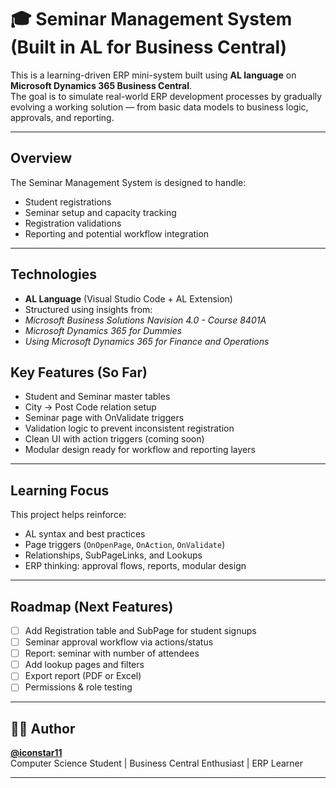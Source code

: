 # 🎓 Seminar Management System (Built in AL for Business Central)

This is a learning-driven ERP mini-system built using **AL language** on **Microsoft Dynamics 365 Business Central**.  
The goal is to simulate real-world ERP development processes by gradually evolving a working solution — from basic data models to business logic, approvals, and reporting.

---

##  Overview

The Seminar Management System is designed to handle:
- Student registrations
- Seminar setup and capacity tracking
- Registration validations
- Reporting and potential workflow integration


---

##  Technologies

-  **AL Language** (Visual Studio Code + AL Extension)
-  Structured using insights from:
  - _Microsoft Business Solutions Navision 4.0 - Course 8401A_
  - _Microsoft Dynamics 365 for Dummies_
  - _Using Microsoft Dynamics 365 for Finance and Operations_



##  Key Features (So Far)

-  Student and Seminar master tables
-  City → Post Code relation setup
-  Seminar page with OnValidate triggers
-  Validation logic to prevent inconsistent registration
-  Clean UI with action triggers (coming soon)
-  Modular design ready for workflow and reporting layers

---

##  Learning Focus

This project helps reinforce:
- AL syntax and best practices
- Page triggers (`OnOpenPage`, `OnAction`, `OnValidate`)
- Relationships, SubPageLinks, and Lookups
- ERP thinking: approval flows, reports, modular design

---

##  Roadmap (Next Features)

- [ ] Add Registration table and SubPage for student signups
- [ ] Seminar approval workflow via actions/status
- [ ] Report: seminar with number of attendees
- [ ] Add lookup pages and filters
- [ ] Export report (PDF or Excel)
- [ ] Permissions & role testing

---


## 🙋‍♂️ Author

**[@iconstar11](https://github.com/iconstar11)**  
Computer Science Student | Business Central Enthusiast | ERP Learner

---